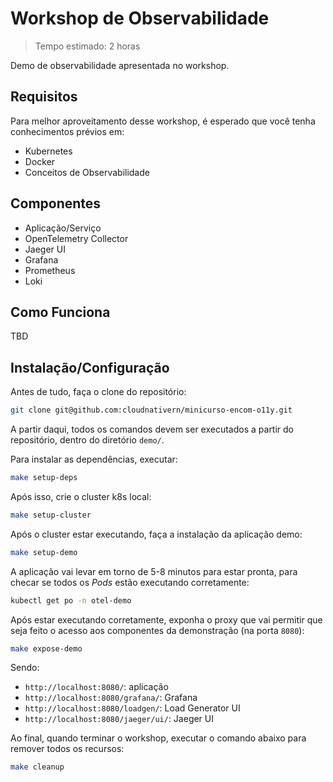 # Workshop de Observabilidade
> Tempo estimado: 2 horas

Demo de observabilidade apresentada no workshop.

## Requisitos
Para melhor aproveitamento desse workshop, é esperado que você tenha conhecimentos prévios em:
* Kubernetes
* Docker
* Conceitos de Observabilidade

## Componentes
* Aplicação/Serviço
* OpenTelemetry Collector
* Jaeger UI
* Grafana
* Prometheus
* Loki


## Como Funciona
TBD

## Instalação/Configuração

Antes de tudo, faça o clone do repositório:
```bash
git clone git@github.com:cloudnativern/minicurso-encom-o11y.git
```
A partir daqui, todos os comandos devem ser executados a partir do repositório, dentro do diretório `demo/`.   


Para instalar as dependências, executar:
```bash
make setup-deps
```

Após isso, crie o cluster k8s local: 
```bash
make setup-cluster
```

Após o cluster estar executando, faça a instalação da aplicação demo:
```bash
make setup-demo
```
A aplicação vai levar em torno de 5-8 minutos para estar pronta, para checar se todos os *Pods* estão executando corretamente:
```bash
kubectl get po -n otel-demo
```

Após estar executando corretamente, exponha o proxy que vai permitir que seja feito o acesso aos componentes da demonstração (na porta `8080`):
```bash
make expose-demo
```

Sendo:
* `http://localhost:8080/`: aplicação
* `http://localhost:8080/grafana/`: Grafana
* `http://localhost:8080/loadgen/`: Load Generator UI
* `http://localhost:8080/jaeger/ui/`: Jaeger UI


Ao final, quando terminar o workshop, executar o comando abaixo para remover todos os recursos:
```bash
make cleanup
```









